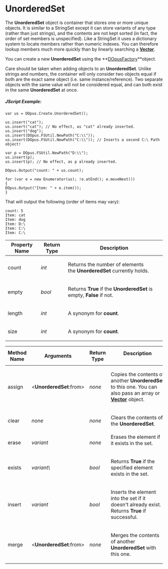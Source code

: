 # UnorderedSet

The **UnorderedSet** object is container that stores one or more unique objects. It is similar to a StringSet except it can store variants of any type (rather than just strings), and the contents are not kept sorted (in fact, the order of set members is unspecified). Like a StringSet it uses a dictionary system to locate members rather than numeric indexes. You can therefore lookup members much more quickly than by linearly searching a **[Vector](vector.md)**.

You can create a new **UnorderedSet** using the **[DOpusFactory](dopusfactory.md)**object.

Care should be taken when adding objects to an **UnorderedSet**. Unlike strings and numbers, the container will only consider two objects equal if both are the exact same object (i.e. same instance/reference). Two separate objects with the same value will not be considered equal, and can both exist in the same **UnorderedSet** at once.

##### JScript Example:

    var us = DOpus.Create.UnorderedSet();

    us.insert("cat");
    us.insert("cat"); // No effect, as "cat" already inserted.
    us.insert("dog");
    us.insert(DOpus.FSUtil.NewPath("C:\\"));
    us.insert(DOpus.FSUtil.NewPath("C:\\")); // Inserts a second C:\ Path object!

    var p = DOpus.FSUtil.NewPath("D:\\");
    us.insert(p);
    us.insert(p); // No effect, as p already inserted.

    DOpus.Output("count: " + us.count);

    for (var e = new Enumerator(us); !e.atEnd(); e.moveNext())
    {
    DOpus.Output("Item: " + e.item());
    }

That will output the following (order of items may vary):

    count: 5
    Item: cat
    Item: dog
    Item: D:\
    Item: C:\
    Item: C:\

<table>
<thead><tr><th>
Property Name</th><th>
Return Type</th><th>
Description
</th></tr></thead><tbody><tr><td>
count</td><td>

*int*</td><td>

Returns the number of elements the **UnorderedSet** currently holds.
</td></tr><tr><td>
empty</td><td>

*bool*</td><td>

Returns **True** if the **UnorderedSet** is empty, **False** if not.
</td></tr><tr><td>
length</td><td>

*int*</td><td>

A synonym for **count**.
</td></tr><tr><td>
size</td><td>

*int*</td><td>

A synonym for **count**.
</td></tr></tbody>
</table>

<table>
<thead><tr><th>
Method Name</th><th>

**Arguments**</th><th>
Return Type</th><th>
Description
</th></tr></thead><tbody><tr><td>
assign</td><td>

\<**UnorderedSet**:from\></td><td>

*none*</td><td>

Copies the contents of another **UnorderedSet** to this one. You can also pass an array or **[Vector](vector.md)** object.
</td></tr><tr><td>
clear</td><td>

*none*</td><td>

*none*</td><td>

Clears the contents of the **UnorderedSet**.
</td></tr><tr><td>
erase</td><td>

*variant*</td><td>

*none*</td><td>
Erases the element if it exists in the set.
</td></tr><tr><td>
exists</td><td>

*variant\\*</td><td>

*bool*</td><td>

Returns **True** if the specified element exists in the set.
</td></tr><tr><td>
insert</td><td>

*variant*</td><td>

*bool*</td><td>

Inserts the element into the set if it doesn't already exist. Returns **True** if successful.
</td></tr><tr><td>
merge</td><td>

\<**UnorderedSet**:from\></td><td>

*none*</td><td>

Merges the contents of another **UnorderedSet** with this one.
</td></tr></tbody>
</table>

